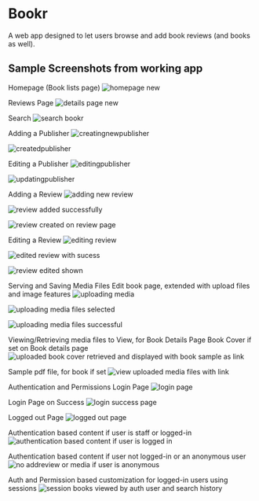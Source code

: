 # Bookr 
A web app designed to let users browse and add book reviews (and books as well). 

## Sample Screenshots from working app
Homepage (Book lists page)
![homepage new](https://github.com/natcobbinah/Bookr_Django/assets/10479361/ba9bbe01-0289-491d-b43c-3d1c9cd2a709)

Reviews Page
![details page new](https://github.com/natcobbinah/Bookr_Django/assets/10479361/43bddc92-60e5-4d98-b447-e288b098ecd6)

Search 
![search bookr](https://github.com/natcobbinah/Bookr_Django/assets/10479361/c3bd7bf0-193a-4681-be9c-869be3245cbc)

Adding a Publisher
![creatingnewpublisher](https://github.com/natcobbinah/Bookr_Django/assets/10479361/4b0f8059-1dcb-433e-8680-58eb673a9c73)

![createdpublisher](https://github.com/natcobbinah/Bookr_Django/assets/10479361/9c6921e6-74a8-491d-b700-c77da3dfba93)

Editing a Publisher
![editingpublisher](https://github.com/natcobbinah/Bookr_Django/assets/10479361/703b94ba-257f-4a6b-b344-7862570ca95f)

![updatingpublisher](https://github.com/natcobbinah/Bookr_Django/assets/10479361/56e2e094-a79c-4cf9-8523-0a7b053e872f)

Adding a Review
![adding new review](https://github.com/natcobbinah/Bookr_Django/assets/10479361/44fac1c6-14f6-4a8b-ad88-5d5b39388c73)

![review added successfully](https://github.com/natcobbinah/Bookr_Django/assets/10479361/4b89d3c4-92b4-4946-9bea-84b4ac0eac37)

![review created on review page](https://github.com/natcobbinah/Bookr_Django/assets/10479361/cb9247c8-930f-4d2a-b137-6c6da4318d52)

Editing a Review
![editing review](https://github.com/natcobbinah/Bookr_Django/assets/10479361/528f65e4-489a-4b33-8a83-03304b0eda99)

![edited review with sucess](https://github.com/natcobbinah/Bookr_Django/assets/10479361/831868f6-e9c4-4455-ae10-cb4cb7d71825)

![review edited shown](https://github.com/natcobbinah/Bookr_Django/assets/10479361/a0da8202-aaae-4815-afb8-3f394f382ce3)

Serving and Saving Media Files
Edit book page, extended with upload files and image features
![uploading media](https://github.com/natcobbinah/Bookr_Django/assets/10479361/2e74dcc6-a310-449c-bdb9-52f6c8c26156)

![uploading media files selected](https://github.com/natcobbinah/Bookr_Django/assets/10479361/204fc307-6892-4bff-9ab3-8ba89d957dda)

![uploading media files successful](https://github.com/natcobbinah/Bookr_Django/assets/10479361/f690b4c5-d554-418b-b0f8-288b36c3b332)

Viewing/Retrieving media files to View, for Book Details Page
Book Cover if set on Book details page
![uploaded book cover retrieved and displayed with book sample as link](https://github.com/natcobbinah/Bookr_Django/assets/10479361/1d9f4eb5-80dd-4e6a-b011-fb13c493032d)

Sample pdf file, for book if set
![view uploaded media files with link](https://github.com/natcobbinah/Bookr_Django/assets/10479361/0a2c9b31-2a0a-4854-b994-250f00c263fd)

Authentication and Permissions
Login Page
![login page](https://github.com/natcobbinah/Bookr_Django/assets/10479361/6fa2dbb1-ac7c-4836-a8bc-61b6e32c38b9)

Login Page on Success
![login success page](https://github.com/natcobbinah/Bookr_Django/assets/10479361/232482f1-a51b-48b3-8172-a48bee605c6a)

Logged out Page
![logged out page](https://github.com/natcobbinah/Bookr_Django/assets/10479361/fe0cc8fe-c036-414b-9e00-9d0c3d90ddc2)

Authentication based content if user is staff or logged-in
![authentication based content if user is logged in](https://github.com/natcobbinah/Bookr_Django/assets/10479361/221efadc-f29b-4865-a369-1b3a494dcde4)

Authentication based content if user not logged-in or an anonymous user
![no addreview or media if user is anonymous](https://github.com/natcobbinah/Bookr_Django/assets/10479361/0b700a05-9248-4909-a8c5-3aae461fdc4f)

Auth and Permission based customization for logged-in users using sessions
![session books viewed by auth user and search history](https://github.com/natcobbinah/Bookr_Django/assets/10479361/1e1b8dbd-32cd-4b63-8f87-19827486cc27)



